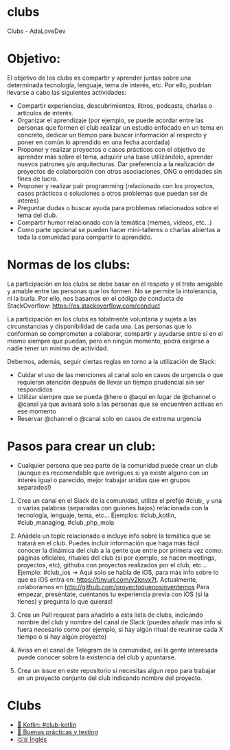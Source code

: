 # clubs
Clubs - AdaLoveDev


# Objetivo:

El objetivo de los clubs es compartir y aprender juntas sobre una determinada tecnología, lenguaje, tema de interés, etc. Por ello, podrían llevarse a cabo las siguientes actividades:
- Compartir experiencias, descubrimientos, libros, podcasts, charlas o artículos de interés.
- Organizar el aprendizaje (por ejemplo, se puede acordar entre las personas que formen el club realizar un estudio enfocado en un tema en concreto, dedicar un tiempo para buscar información al respecto y poner en común lo aprendido en una fecha acordada)
- Proponer y realizar proyectos o casos prácticos con el objetivo de aprender más sobre el tema, adquirir una base utilizándolo, aprender nuevos patrones y/o arquitecturas. Dar preferencia a la realización de proyectos de colaboración con otras asociaciones, ONG o entidades sin fines de lucro.
- Proponer y realizar pair programming (relacionado con los proyectos, casos prácticos o soluciones a otros problemas que puedan ser de interés)
- Preguntar dudas o buscar ayuda para problemas relacionados sobre el tema del club.
- Compartir humor relacionado con la temática (memes, videos, etc…)
- Como parte opcional se pueden hacer mini-talleres o charlas abiertas a toda la comunidad para compartir lo aprendido.

# Normas de los clubs:

La participación en los clubs se debe basar en el respeto y el trato amigable y amable entre las personas que los formen. No se permite la intolerancia, ni la burla. Por ello, nos basamos en el código de conducta de StackOverflow: https://es.stackoverflow.com/conduct

La participación en los clubs es totalmente voluntaria y sujeta a las circunstancias y disponibilidad de cada una. Las personas que lo conforman se comprometen a colaborar, compartir y ayudarse entre sí en el mismo siempre que puedan, pero en ningún momento, podrá exigirse a nadie tener un mínimo de actividad.

Debemos, además, seguir ciertas reglas en torno a la utilización de Slack:
- Cuidar el uso de las menciones al canal solo en casos de urgencia o que requieran atención después de llevar un tiempo prudencial sin ser respondidos
- Utilizar siempre que se pueda @here o @aqui en lugar de @channel o @canal ya que avisará solo a las personas que se encuentren activas en ese momento
- Reservar @channel o @canal solo en casos de extrema urgencia

# Pasos para crear un club:

- Cualquier persona que sea parte de la comunidad puede crear un club (aunque es recomendable que averigues si ya existe alguno con un interés igual o parecido, mejor trabajar unidas que en grupos separados!)

1. Crea un canal en el Slack de la comunidad, utiliza el prefijo #club_ y una o varias palabras (separadas con guiones bajos) relacionada con la tecnología, lenguaje, tema, etc…
Ejemplos: #club_kotlin, #club_managing, #club_php_mola

2. Añádele un topic relacionado e incluye info sobre la temática que se tratará en el club. Puedes incluir información que haga más fácil conocer la dinámica del club a la gente que entre por primera vez como: páginas oficiales, rituales del club (si por ejemplo, se hacen meetings, proyectos, etc), githubs con proyectos realizados por el club, etc...
Ejemplo: #club_ios -> Aqui solo se habla de iOS, para más info sobre lo que es iOS entra en: https://tinyurl.com/y2knvx7t. 
		Actualmente, colaboramos en http://github.com/proyectoquenosinventemos
		Para empezar, preséntate, cuéntanos tu experiencia previa con iOS (si la tienes) y pregunta lo que quieras!

3. Crea un Pull request para añadirlo a esta lista de clubs, indicando nombre del club y nombre del canal de Slack (puedes añadir mas info si fuera necesario como por ejemplo, si hay algún ritual de reunirse cada X tiempo o si hay algún proyecto)

4. Avisa en el canal de Telegram de la comunidad, así la gente interesada puede conocer sobre la existencia del club y apuntarse.

5. Crea un issue en este repositorio si necesitas algun repo para trabajar en un proyecto conjunto del club indicando nombre del proyecto.



# Clubs

- [:tada: Kotlin: #club-kotlin](pages/club_kotlin.md)
- [🦄 Buenas prácticas y testing](pages/club_goodpractice_test.md)
- [🇬🇧 󠁧󠁢󠁥󠁮Inglés](pages/club_english.md)
